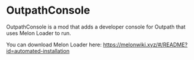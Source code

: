# OutpathConsole
OutpathConsole is a mod that adds a developer console for Outpath that uses Melon Loader to run.

You can download Melon Loader here: https://melonwiki.xyz/#/README?id=automated-installation
